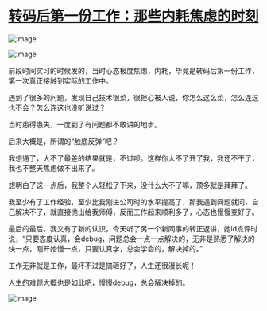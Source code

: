 # [转码后第一份工作：那些内耗焦虑的时刻](https://github.com/QiYongchuan/MyGitBlog/issues/105)


![image](https://github.com/user-attachments/assets/94144269-9930-44a2-8545-e9d88d394f93)

![image](https://github.com/user-attachments/assets/7232dd2c-aad7-43d3-8871-2cacebcc270a)


前段时间实习的时候发的，当时心态极度焦虑，内耗，毕竟是转码后第一份工作，第一次真正接触到实际的工作中。

遇到了很多的问题，发现自己技术很菜，很担心被人说，你怎么这么菜，怎么连这也不会？怎么连这也没听说过？

当时患得患失，一度到了有问题都不敢讲的地步。

后来大概是，所谓的“触底反弹”吧？

我想通了，大不了最差的结果就是，不过呗。这样你大不了开了我，我还不干了，我也不整天焦虑做不出来了。

想明白了这一点后，我整个人轻松了下来，没什么大不了嘛，顶多就是拜拜了。

我至少有了工作经验，至少比我刚进公司时的水平提高了，那我遇到问题就问，自己解决不了，就直接抛出给我师傅，反而工作起来顺利多了，心态也慢慢变好了。

最后的最后，我又有了新的认识，今天听了另一个新同事的转正返讲，她ld点评时说，“只要态度认真，会debug，问题总会一点一点解决的，无非是熟悉了解决的快一点，刚开始慢一点，只要认真学，总会学会的，解决掉的。”

工作无非就是工作，最坏不过是搞砸好了，人生还很漫长呢！

人生的难题大概也是如此吧，慢慢debug，总会解决掉的。

![image](https://github.com/user-attachments/assets/d9c5373a-d8a4-458c-abd7-649cb8af1567)



